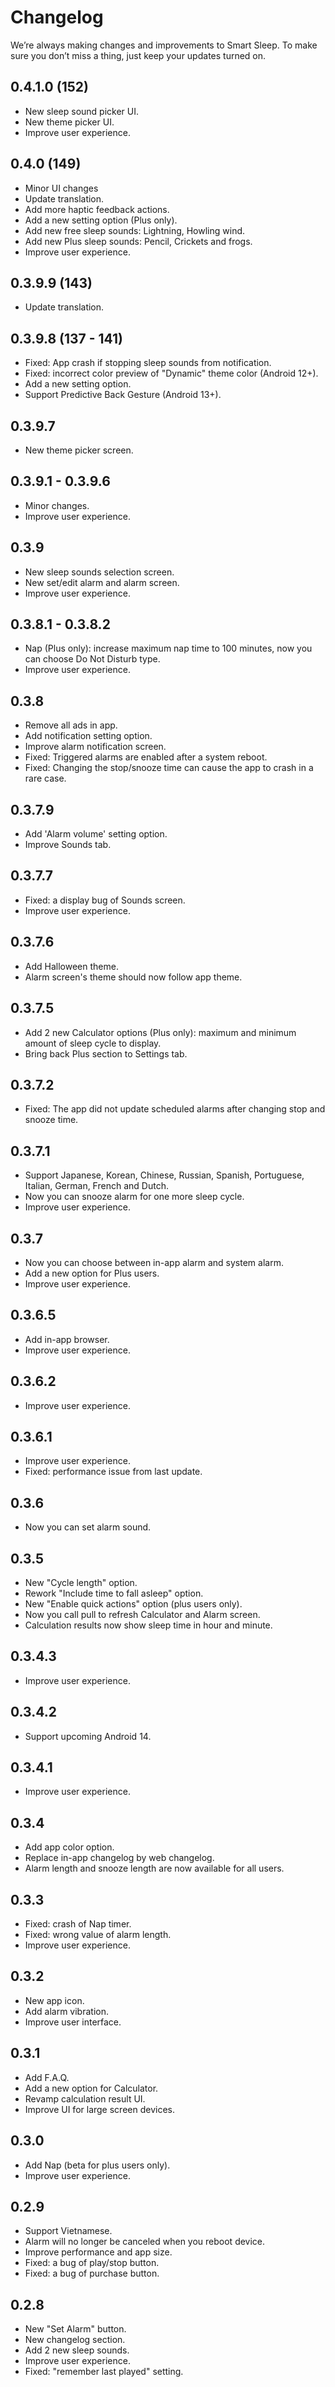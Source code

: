 # Changelog
We’re always making changes and improvements to Smart Sleep. To make sure you don’t miss a thing, just keep your updates turned on.

## 0.4.1.0 (152)
- New sleep sound picker UI.
- New theme picker UI.
- Improve user experience.

## 0.4.0 (149)
- Minor UI changes
- Update translation.
- Add more haptic feedback actions.
- Add a new setting option (Plus only).
- Add new free sleep sounds: Lightning, Howling wind.
- Add new Plus sleep sounds: Pencil, Crickets and frogs.
- Improve user experience.

## 0.3.9.9 (143)
- Update translation.

## 0.3.9.8 (137 - 141)
- Fixed: App crash if stopping sleep sounds from notification.
- Fixed: incorrect color preview of "Dynamic" theme color (Android 12+).
- Add a new setting option.
- Support Predictive Back Gesture (Android 13+).

## 0.3.9.7
- New theme picker screen.

## 0.3.9.1 - 0.3.9.6
- Minor changes.
- Improve user experience.

## 0.3.9
- New sleep sounds selection screen.
- New set/edit alarm and alarm screen.
- Improve user experience.

## 0.3.8.1 - 0.3.8.2
- Nap (Plus only): increase maximum nap time to 100 minutes, now you can choose Do Not Disturb type.
- Improve user experience.

## 0.3.8
- Remove all ads in app.
- Add notification setting option.
- Improve alarm notification screen.
- Fixed: Triggered alarms are enabled after a system reboot.
- Fixed: Changing the stop/snooze time can cause the app to crash in a rare case.

## 0.3.7.9
- Add 'Alarm volume' setting option.
- Improve Sounds tab.

## 0.3.7.7
- Fixed: a display bug of Sounds screen.
- Improve user experience.

## 0.3.7.6
- Add Halloween theme.
- Alarm screen's theme should now follow app theme.

## 0.3.7.5
- Add 2 new Calculator options (Plus only): maximum and minimum amount of sleep cycle to display.
- Bring back Plus section to Settings tab.

## 0.3.7.2
- Fixed: The app did not update scheduled alarms after changing stop and snooze time.

## 0.3.7.1
- Support Japanese, Korean, Chinese, Russian, Spanish, Portuguese, Italian, German, French and Dutch.
- Now you can snooze alarm for one more sleep cycle.
- Improve user experience.

## 0.3.7
- Now you can choose between in-app alarm and system alarm.
- Add a new option for Plus users.
- Improve user experience.

## 0.3.6.5
- Add in-app browser.
- Improve user experience.

## 0.3.6.2
- Improve user experience.

## 0.3.6.1
- Improve user experience.
- Fixed: performance issue from last update.

## 0.3.6
- Now you can set alarm sound.

## 0.3.5
- New "Cycle length" option.
- Rework "Include time to fall asleep" option.
- New "Enable quick actions" option (plus users only).
- Now you call pull to refresh Calculator and Alarm screen.
- Calculation results now show sleep time in hour and minute.

## 0.3.4.3
- Improve user experience.

## 0.3.4.2
- Support upcoming Android 14.

## 0.3.4.1
- Improve user experience.

## 0.3.4
- Add app color option.
- Replace in-app changelog by web changelog.
- Alarm length and snooze length are now available for all users.

## 0.3.3
- Fixed: crash of Nap timer.
- Fixed: wrong value of alarm length.
- Improve user experience.

## 0.3.2
- New app icon.
- Add alarm vibration.
- Improve user interface.

## 0.3.1
- Add F.A.Q.
- Add a new option for Calculator.
- Revamp calculation result UI.
- Improve UI for large screen devices.

## 0.3.0
- Add Nap (beta for plus users only).
- Improve user experience.

## 0.2.9
- Support Vietnamese.
- Alarm will no longer be canceled when you reboot device.
- Improve performance and app size.
- Fixed: a bug of play/stop button.
- Fixed: a bug of purchase button.

## 0.2.8
- New "Set Alarm" button.
- New changelog section.
- Add 2 new sleep sounds.
- Improve user experience.
- Fixed: "remember last played" setting.

